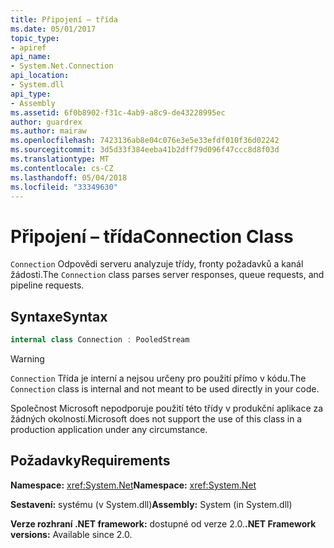 ```yaml
---
title: Připojení – třída
ms.date: 05/01/2017
topic_type:
- apiref
api_name:
- System.Net.Connection
api_location:
- System.dll
api_type:
- Assembly
ms.assetid: 6f0b8902-f31c-4ab9-a8c9-de43228995ec
author: guardrex
ms.author: mairaw
ms.openlocfilehash: 7423136ab8e04c076e3e5e33efdf010f36d02242
ms.sourcegitcommit: 3d5d33f384eeba41b2dff79d096f47ccc8d8f03d
ms.translationtype: MT
ms.contentlocale: cs-CZ
ms.lasthandoff: 05/04/2018
ms.locfileid: "33349630"
---
```

# <a name="connection-class"></a><span data-ttu-id="c7f5a-102">Připojení – třída</span><span class="sxs-lookup"><span data-stu-id="c7f5a-102">Connection Class</span></span>

<span data-ttu-id="c7f5a-103">`Connection` Odpovědi serveru analyzuje třídy, fronty požadavků a kanál žádosti.</span><span class="sxs-lookup"><span data-stu-id="c7f5a-103">The `Connection` class parses server responses, queue requests, and pipeline requests.</span></span>

## <a name="syntax"></a><span data-ttu-id="c7f5a-104">Syntaxe</span><span class="sxs-lookup"><span data-stu-id="c7f5a-104">Syntax</span></span>
  
```csharp  
internal class Connection : PooledStream
```

> [!WARNING]
> <span data-ttu-id="c7f5a-105">`Connection` Třída je interní a nejsou určeny pro použití přímo v kódu.</span><span class="sxs-lookup"><span data-stu-id="c7f5a-105">The `Connection` class is internal and not meant to be used directly in your code.</span></span>
> 
> <span data-ttu-id="c7f5a-106">Společnost Microsoft nepodporuje použití této třídy v produkční aplikace za žádných okolností.</span><span class="sxs-lookup"><span data-stu-id="c7f5a-106">Microsoft does not support the use of this class in a production application under any circumstance.</span></span>

## <a name="requirements"></a><span data-ttu-id="c7f5a-107">Požadavky</span><span class="sxs-lookup"><span data-stu-id="c7f5a-107">Requirements</span></span>

<span data-ttu-id="c7f5a-108">**Namespace:** <xref:System.Net></span><span class="sxs-lookup"><span data-stu-id="c7f5a-108">**Namespace:** <xref:System.Net></span></span>

<span data-ttu-id="c7f5a-109">**Sestavení:** systému (v System.dll)</span><span class="sxs-lookup"><span data-stu-id="c7f5a-109">**Assembly:** System (in System.dll)</span></span>

<span data-ttu-id="c7f5a-110">**Verze rozhraní .NET framework:** dostupné od verze 2.0.</span><span class="sxs-lookup"><span data-stu-id="c7f5a-110">**.NET Framework versions:** Available since 2.0.</span></span>
